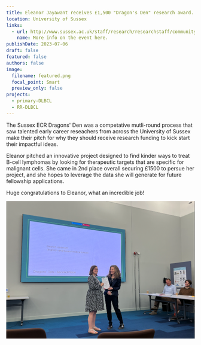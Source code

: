 ```yaml
---
title: Eleanor Jayawant receives £1,500 "Dragon's Den" research award.
location: University of Sussex
links:
  - url: http://www.sussex.ac.uk/staff/research/researchstaff/community/ecr-symposium/ecr_dragons_den
    name: More info on the event here.
publishDate: 2023-07-06
draft: false
featured: false
authors: false
image:
  filename: featured.png
  focal_point: Smart
  preview_only: false
projects:
  - primary-DLBCL
  - RR-DLBCL
---
```

The Sussex ECR Dragons' Den was a competative mutli-round process that saw talented early career reseachers from across the University of Sussex make their pitch for why they should receive research funding to kick start their impactful ideas.

Eleanor pitched an innovative project designed to find kinder ways to treat B-cell lymphomas by looking for therapeutic targets that are specific for malignant cells. She came in 2nd place overall securing £1500 to persue her project, and she hopes to leverage the data she will generate for future fellowship applications.

Huge congratulations to Eleanor, what an incredible job!

![Eleanor Winning](eleanor1.png)

